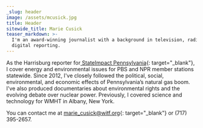 ```yaml
---
_slug: header
image: /assets/mcusick.jpg
title: Header
sitewide_title: Marie Cusick
teaser_markdown: >-
  I'm an award-winning journalist with a background in television, radio, and
  digital reporting.
---
```


As the Harrisburg reporter for[ StateImpact Pennsylvania](https://stateimpact.npr.org/pennsylvania/author/mariecusick/){: target="_blank"}, I cover energy and environmental issues for PBS and NPR member stations statewide. Since 2012, I've closely followed the political, social, environmental, and economic effects of Pennsylvania’s natural gas boom. I've also produced documentaries about environmental rights and the evolving debate over nuclear power. Previously, I covered science and technology for WMHT in Albany, New York.

You can contact me at [marie\_cusick@witf.org](mailto:marie_cusick@witf.org){: target="_blank"} or (717) 395-2657.